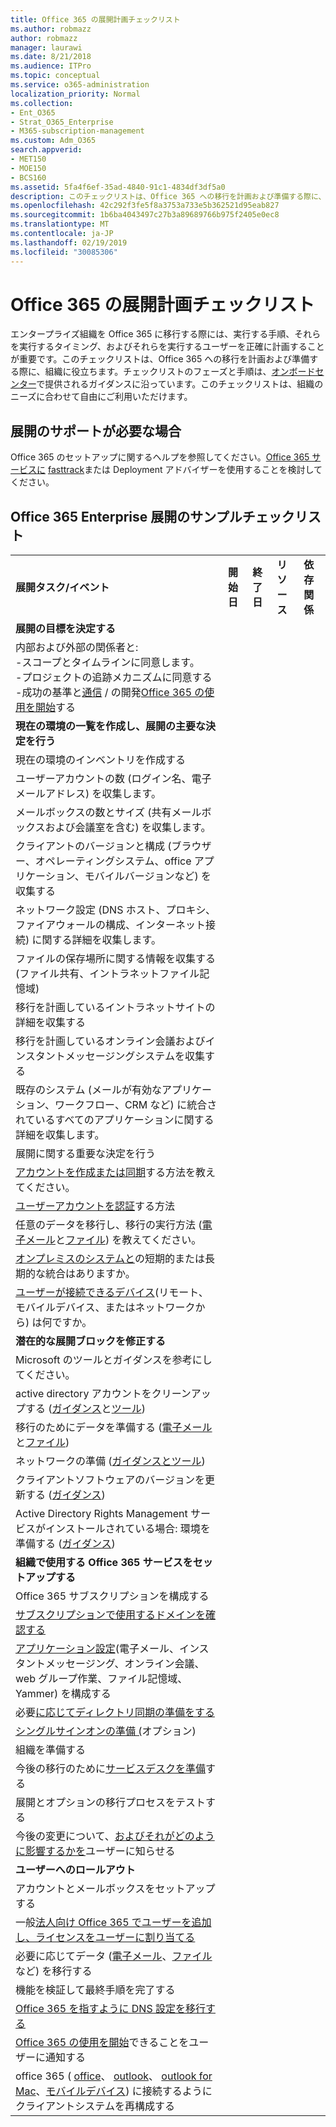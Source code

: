 ```yaml
---
title: Office 365 の展開計画チェックリスト
ms.author: robmazz
author: robmazz
manager: laurawi
ms.date: 8/21/2018
ms.audience: ITPro
ms.topic: conceptual
ms.service: o365-administration
localization_priority: Normal
ms.collection:
- Ent_O365
- Strat_O365_Enterprise
- M365-subscription-management
ms.custom: Adm_O365
search.appverid:
- MET150
- MOE150
- BCS160
ms.assetid: 5fa4f6ef-35ad-4840-91c1-4834df3df5a0
description: このチェックリストは、Office 365 への移行を計画および準備する際に、組織に役立ちます。チェックリストのフェーズと手順は、オンボードセンターで提供されるガイダンスに沿っています。
ms.openlocfilehash: 42c292f3fe5f8a3753a733e5b362521d95eab827
ms.sourcegitcommit: 1b6ba4043497c27b3a89689766b975f2405e0ec8
ms.translationtype: MT
ms.contentlocale: ja-JP
ms.lasthandoff: 02/19/2019
ms.locfileid: "30085306"
---
```

# <a name="deployment-planning-checklist-for-office-365"></a>Office 365 の展開計画チェックリスト

エンタープライズ組織を Office 365 に移行する際には、実行する手順、それらを実行するタイミング、およびそれらを実行するユーザーを正確に計画することが重要です。このチェックリストは、Office 365 への移行を計画および準備する際に、組織に役立ちます。チェックリストのフェーズと手順は、[オンボードセンター](https://go.microsoft.com/fwlink/?LinkId=517115)で提供されるガイダンスに沿っています。このチェックリストは、組織のニーズに合わせて自由にご利用いただけます。

## <a name="need-help-with-your-deployment"></a>展開のサポートが必要な場合
Office 365 のセットアップに関するヘルプを参照してください。[Office 365 サービスに](deployment-advisors-for-office-365.md) [fasttrack](https://fasttrack.microsoft.com/office)または Deployment アドバイザーを使用することを検討してください。

## <a name="sample-checklist-for-an-office-365-enterprise-deployment"></a>Office 365 Enterprise 展開のサンプルチェックリスト

||||||
|:-----|:-----|:-----|:-----|:-----|
|**展開タスク/イベント** <br/> |**開始日** <br/> |**終了日** <br/> |**リソース** <br/> |**依存関係** <br/> |
|**展開の目標を決定する** <br/> |||||
| 内部および外部の関係者と:<br>  -スコープとタイムラインに同意します。 <br>  -プロジェクトの追跡メカニズムに同意する  <br>  -成功の基準と[通信](https://fasttrack.microsoft.com/office) / の開発[Office 365 の使用を開始](https://support.office.com/article/396b8d9e-e118-42d0-8a0d-87d1f2f055fb)する|||||
|**現在の環境の一覧を作成し、展開の主要な決定を行う** |||||
|現在の環境のインベントリを作成する |||||
| ユーザーアカウントの数 (ログイン名、電子メールアドレス) を収集します。 |||||
| メールボックスの数とサイズ (共有メールボックスおよび会議室を含む) を収集します。 |||||
| クライアントのバージョンと構成 (ブラウザー、オペレーティングシステム、office アプリケーション、モバイルバージョンなど) を収集する |||||
| ネットワーク設定 (DNS ホスト、プロキシ、ファイアウォールの構成、インターネット接続) に関する詳細を収集します。 |||||
| ファイルの保存場所に関する情報を収集する (ファイル共有、イントラネットファイル記憶域) |||||
| 移行を計画しているイントラネットサイトの詳細を収集する |||||
| 移行を計画しているオンライン会議およびインスタントメッセージングシステムを収集する |||||
| 既存のシステム (メールが有効なアプリケーション、ワークフロー、CRM など) に統合されているすべてのアプリケーションに関する詳細を収集します。 |||||
|展開に関する重要な決定を行う |||||
| [アカウントを作成または同期](https://go.microsoft.com/fwlink/?LinkId=534819)する方法を教えてください。 |||||
| [ユーザーアカウントを認証](https://go.microsoft.com/fwlink/?LinkId=534820)する方法 |||||
| 任意のデータを移行し、移行の実行方法 ([電子メール](https://go.microsoft.com/fwlink/?LinkId=534823)と[ファイル](https://go.microsoft.com/fwlink/?LinkId=534824)) を教えてください。 |||||
| [オンプレミスのシステムと](https://go.microsoft.com/fwlink/?LinkId=534822)の短期的または長期的な統合はありますか。 |||||
| [ユーザーが接続できるデバイス](https://go.microsoft.com/fwlink/?LinkId=534821)(リモート、モバイルデバイス、またはネットワークから) は何ですか。 |||||
|**潜在的な展開ブロックを修正する** |||||
|Microsoft のツールとガイダンスを参考にしてください。 |||||
| active directory アカウントをクリーンアップする ([ガイダンス](https://go.microsoft.com/fwlink/?LinkId=534825)と[ツール](https://go.microsoft.com/fwlink/?LinkId=534826)) |||||
| 移行のためにデータを準備する ([電子メール](https://go.microsoft.com/fwlink/?LinkId=534823)と[ファイル](https://go.microsoft.com/fwlink/?LinkId=534824)) |||||
| ネットワークの準備 ([ガイダンスとツール](https://aka.ms/tune)) |||||
| クライアントソフトウェアのバージョンを更新する ([ガイダンス](https://go.microsoft.com/fwlink/?LinkId=534827)) |||||
| Active Directory Rights Management サービスがインストールされている場合: 環境を準備する ([ガイダンス](https://go.microsoft.com/fwlink/?linkid=844967))  <br/> |||||
|**組織で使用する Office 365 サービスをセットアップする** |||||
|Office 365 サブスクリプションを構成する |||||
|[サブスクリプションで使用するドメインを確認する](https://go.microsoft.com/fwlink/?LinkId=534828) |||||
| [アプリケーション設定](https://go.microsoft.com/fwlink/?LinkId=534829)(電子メール、インスタントメッセージング、オンライン会議、web グループ作業、ファイル記憶域、Yammer) を構成する |||||
| 必要[に応じてディレクトリ同期の準備をする](https://go.microsoft.com/fwlink/?LinkId=534830) |||||
| [シングルサインオンの準備 (](https://go.microsoft.com/fwlink/?LinkId=534831)オプション) |||||
|組織を準備する |||||
|今後の移行のために[サービスデスクを準備](https://fasttrack.microsoft.com/office)する |||||
| 展開とオプションの移行プロセスをテストする |||||
| 今後の変更について、[およびそれがどのように影響するかを](https://fasttrack.microsoft.com/office)ユーザーに知らせる |||||
|**ユーザーへのロールアウト** |||||
|アカウントとメールボックスをセットアップする |||||
| 一般[法人向け Office 365 でユーザーを追加し、ライセンスをユーザーに割り当てる](https://support.office.com/article/997596b5-4173-4627-b915-36abac6786dc) |||||
| 必要に応じてデータ ([電子メール](https://go.microsoft.com/fwlink/?LinkId=534823)、[ファイル](https://go.microsoft.com/fwlink/?LinkId=534824)など) を移行する |||||
|機能を検証して最終手順を完了する |||||
| [Office 365 を指すように DNS 設定を移行する](https://go.microsoft.com/fwlink/?LinkId=534835) |||||
| [Office 365 の使用を開始](https://support.office.com/en-us/article/office-365-basics-video-training-396b8d9e-e118-42d0-8a0d-87d1f2f055fb?ui=en-US&amp;rs=en-US&amp;ad=US)できることをユーザーに通知する |||||
| office 365 ( [office](https://go.microsoft.com/fwlink/?LinkId=534836)、 [outlook](https://go.microsoft.com/fwlink/?LinkId=534837)、 [outlook for Mac](https://support.office.com/article/6e27792a-9267-4aa4-8bb6-c84ef146101b#PickTab=Outlook_for_Mac)、[モバイルデバイス](https://go.microsoft.com/fwlink/?LinkId=534840)) に接続するようにクライアントシステムを再構成する  |||||
